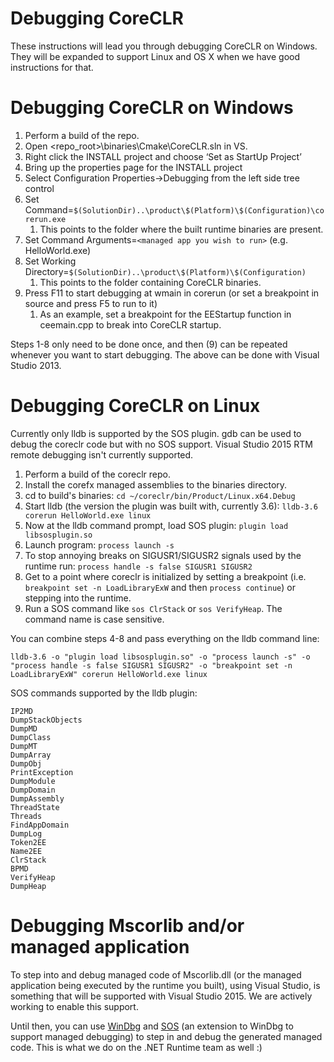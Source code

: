 Debugging CoreCLR
=================

These instructions will lead you through debugging CoreCLR on Windows. They will be expanded to support Linux and OS X when we have good instructions for that.

Debugging CoreCLR on Windows
============================

1. Perform a build of the repo.
2. Open <repo_root>\binaries\Cmake\CoreCLR.sln in VS.
3. Right click the INSTALL project and choose ‘Set as StartUp Project’
4. Bring up the properties page for the INSTALL project
5. Select Configuration Properties->Debugging from the left side tree control
6. Set Command=`$(SolutionDir)..\product\$(Platform)\$(Configuration)\corerun.exe`
	1. This points to the folder where the built runtime binaries are present.
7. Set Command Arguments=`<managed app you wish to run>` (e.g. HelloWorld.exe)
8. Set Working Directory=`$(SolutionDir)..\product\$(Platform)\$(Configuration)`
	1. This points to the folder containing CoreCLR binaries.
9. Press F11 to start debugging at wmain in corerun (or set a breakpoint in source and press F5 to run to it)
	1. As an example, set a breakpoint for the EEStartup function in ceemain.cpp to break into CoreCLR startup.

Steps 1-8 only need to be done once, and then (9) can be repeated whenever you want to start debugging. The above can be done with Visual Studio 2013.

Debugging CoreCLR on Linux
==========================

Currently only lldb is supported by the SOS plugin. gdb can be used to debug the coreclr code but with no SOS support. Visual Studio 2015 RTM remote debugging isn't currently supported.

1. Perform a build of the coreclr repo.
2. Install the corefx managed assemblies to the binaries directory.
3. cd to build's binaries: `cd ~/coreclr/bin/Product/Linux.x64.Debug`
4. Start lldb (the version the plugin was built with, currently 3.6): `lldb-3.6 corerun HelloWorld.exe linux`
5. Now at the lldb command prompt, load SOS plugin: `plugin load libsosplugin.so`
6. Launch program: `process launch -s`
7. To stop annoying breaks on SIGUSR1/SIGUSR2 signals used by the runtime run: `process handle -s false SIGUSR1 SIGUSR2`
8. Get to a point where coreclr is initialized by setting a breakpoint (i.e. `breakpoint set -n LoadLibraryExW` and then `process continue`) or stepping into the runtime.
9. Run a SOS command like `sos ClrStack` or `sos VerifyHeap`.  The command name is case sensitive.

You can combine steps 4-8 and pass everything on the lldb command line:

`lldb-3.6 -o "plugin load libsosplugin.so" -o "process launch -s" -o "process handle -s false SIGUSR1 SIGUSR2" -o "breakpoint set -n LoadLibraryExW" corerun HelloWorld.exe linux`

SOS commands supported by the lldb plugin:

    IP2MD
    DumpStackObjects
    DumpMD
    DumpClass
    DumpMT
    DumpArray
    DumpObj
    PrintException
    DumpModule
    DumpDomain
    DumpAssembly
    ThreadState
    Threads
    FindAppDomain
    DumpLog
    Token2EE
    Name2EE
    ClrStack
    BPMD
    VerifyHeap
    DumpHeap

Debugging Mscorlib and/or managed application
=============================================

To step into and debug managed code of Mscorlib.dll (or the managed application being executed by the runtime you built), using Visual Studio, is something that will be supported with Visual Studio 2015. We are actively working to enable this support. 

Until then, you can use [WinDbg](https://msdn.microsoft.com/en-us/library/windows/hardware/ff551063(v=vs.85).aspx) and [SOS](https://msdn.microsoft.com/en-us/library/bb190764(v=vs.110).aspx) (an extension to WinDbg to support managed debugging) to step in and debug the generated managed code. This is what we do on the .NET Runtime team as well :)
